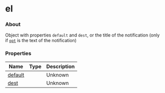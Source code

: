 # el

### About

Object with properties `default` and `dest`, or the title of the notification (only if [`opt`](../opt/) is the text of the notification)

### Properties

<table><thead><tr><th>Name</th><th data-type="select" data-multiple>Type</th><th>Description</th></tr></thead><tbody><tr><td><a href="properties/default">default</a></td><td></td><td>Unknown</td></tr><tr><td><a href="properties/dest">dest</a></td><td></td><td>Unknown</td></tr></tbody></table>
